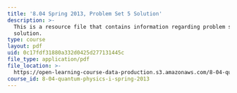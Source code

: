 ```yaml
---
title: '8.04 Spring 2013, Problem Set 5 Solution'
description: >-
  This is a resource file that contains information regarding problem set 5
  solution.
type: course
layout: pdf
uid: 0c17fdf31880a332d0425d277131445c
file_type: application/pdf
file_location: >-
  https://open-learning-course-data-production.s3.amazonaws.com/8-04-quantum-physics-i-spring-2013/0c17fdf31880a332d0425d277131445c_MIT8_04S13_ps5_sol.pdf
course_id: 8-04-quantum-physics-i-spring-2013
---
```

